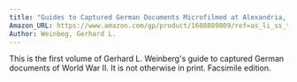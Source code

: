 ```yaml
---
title: "Guides to Captured German Documents Microfilmed at Alexandria, Virginia"
Amazon_URL: https://www.amazon.com/gp/product/1608889009/ref=as_li_ss_tl?ie=UTF8&linkCode=ll1&tag=internetbo00a-20
Author: Weinbeg, Gerhard L.
---
```

This is the first volume of Gerhard L. Weinberg's guide to captured German documents of World War II. It is not otherwise in print. Facsimile edition.